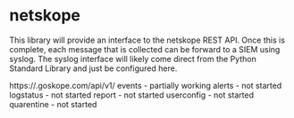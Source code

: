 # netskope
This library will provide an interface to the netskope REST API. Once this is complete, each message that is collected can be forward to a SIEM using syslog. The syslog interface will likely come direct from the Python Standard Library and just be configured here.

https://<tenant>.goskope.com/api/v1/
	events - partially working
	alerts - not started
	logstatus - not started
	report - not started
	userconfig - not started
	quarentine - not started
